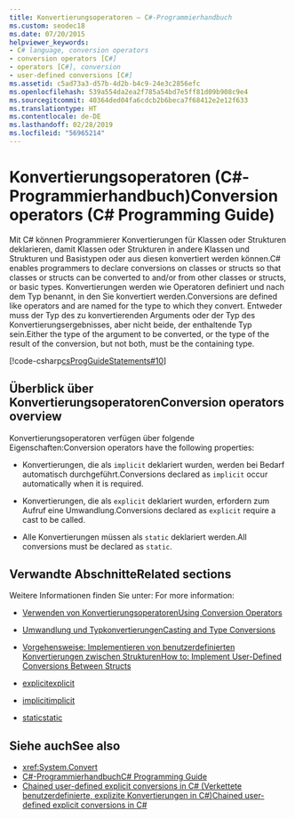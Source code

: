```yaml
---
title: Konvertierungsoperatoren – C#-Programmierhandbuch
ms.custom: seodec18
ms.date: 07/20/2015
helpviewer_keywords:
- C# language, conversion operators
- conversion operators [C#]
- operators [C#], conversion
- user-defined conversions [C#]
ms.assetid: c5ad73a3-d57b-4d2b-b4c9-24e3c2856efc
ms.openlocfilehash: 539a554da2ea2f785a54bd7e5ff81d09b908c9e4
ms.sourcegitcommit: 40364ded04fa6cdcb2b6beca7f68412e2e12f633
ms.translationtype: HT
ms.contentlocale: de-DE
ms.lasthandoff: 02/28/2019
ms.locfileid: "56965214"
---
```

# <a name="conversion-operators-c-programming-guide"></a><span data-ttu-id="2e4d6-102">Konvertierungsoperatoren (C#-Programmierhandbuch)</span><span class="sxs-lookup"><span data-stu-id="2e4d6-102">Conversion operators (C# Programming Guide)</span></span>

<span data-ttu-id="2e4d6-103">Mit C# können Programmierer Konvertierungen für Klassen oder Strukturen deklarieren, damit Klassen oder Strukturen in andere Klassen und Strukturen und Basistypen oder aus diesen konvertiert werden können.</span><span class="sxs-lookup"><span data-stu-id="2e4d6-103">C# enables programmers to declare conversions on classes or structs so that classes or structs can be converted to and/or from other classes or structs, or basic types.</span></span> <span data-ttu-id="2e4d6-104">Konvertierungen werden wie Operatoren definiert und nach dem Typ benannt, in den Sie konvertiert werden.</span><span class="sxs-lookup"><span data-stu-id="2e4d6-104">Conversions are defined like operators and are named for the type to which they convert.</span></span> <span data-ttu-id="2e4d6-105">Entweder muss der Typ des zu konvertierenden Arguments oder der Typ des Konvertierungsergebnisses, aber nicht beide, der enthaltende Typ sein.</span><span class="sxs-lookup"><span data-stu-id="2e4d6-105">Either the type of the argument to be converted, or the type of the result of the conversion, but not both, must be the containing type.</span></span>  
  
 [!code-csharp[csProgGuideStatements#10](~/samples/snippets/csharp/VS_Snippets_VBCSharp/csProgGuideStatements/CS/Statements.cs#10)]  
  
## <a name="conversion-operators-overview"></a><span data-ttu-id="2e4d6-106">Überblick über Konvertierungsoperatoren</span><span class="sxs-lookup"><span data-stu-id="2e4d6-106">Conversion operators overview</span></span>

 <span data-ttu-id="2e4d6-107">Konvertierungsoperatoren verfügen über folgende Eigenschaften:</span><span class="sxs-lookup"><span data-stu-id="2e4d6-107">Conversion operators have the following properties:</span></span>  
  
-   <span data-ttu-id="2e4d6-108">Konvertierungen, die als `implicit` deklariert wurden, werden bei Bedarf automatisch durchgeführt.</span><span class="sxs-lookup"><span data-stu-id="2e4d6-108">Conversions declared as `implicit` occur automatically when it is required.</span></span>  
  
-   <span data-ttu-id="2e4d6-109">Konvertierungen, die als `explicit` deklariert wurden, erfordern zum Aufruf eine Umwandlung.</span><span class="sxs-lookup"><span data-stu-id="2e4d6-109">Conversions declared as `explicit` require a cast to be called.</span></span>  
  
-   <span data-ttu-id="2e4d6-110">Alle Konvertierungen müssen als `static` deklariert werden.</span><span class="sxs-lookup"><span data-stu-id="2e4d6-110">All conversions must be declared as `static`.</span></span>  
  
## <a name="related-sections"></a><span data-ttu-id="2e4d6-111">Verwandte Abschnitte</span><span class="sxs-lookup"><span data-stu-id="2e4d6-111">Related sections</span></span>

 <span data-ttu-id="2e4d6-112">Weitere Informationen finden Sie unter: </span><span class="sxs-lookup"><span data-stu-id="2e4d6-112">For more information:</span></span>  
  
-   [<span data-ttu-id="2e4d6-113">Verwenden von Konvertierungsoperatoren</span><span class="sxs-lookup"><span data-stu-id="2e4d6-113">Using Conversion Operators</span></span>](../../../csharp/programming-guide/statements-expressions-operators/using-conversion-operators.md)  
  
-   [<span data-ttu-id="2e4d6-114">Umwandlung und Typkonvertierungen</span><span class="sxs-lookup"><span data-stu-id="2e4d6-114">Casting and Type Conversions</span></span>](../../../csharp/programming-guide/types/casting-and-type-conversions.md)  
  
-   [<span data-ttu-id="2e4d6-115">Vorgehensweise: Implementieren von benutzerdefinierten Konvertierungen zwischen Strukturen</span><span class="sxs-lookup"><span data-stu-id="2e4d6-115">How to: Implement User-Defined Conversions Between Structs</span></span>](../../../csharp/programming-guide/statements-expressions-operators/how-to-implement-user-defined-conversions-between-structs.md)  
  
-   [<span data-ttu-id="2e4d6-116">explicit</span><span class="sxs-lookup"><span data-stu-id="2e4d6-116">explicit</span></span>](../../../csharp/language-reference/keywords/explicit.md)  
  
-   [<span data-ttu-id="2e4d6-117">implicit</span><span class="sxs-lookup"><span data-stu-id="2e4d6-117">implicit</span></span>](../../../csharp/language-reference/keywords/implicit.md)  
  
-   [<span data-ttu-id="2e4d6-118">static</span><span class="sxs-lookup"><span data-stu-id="2e4d6-118">static</span></span>](../../../csharp/language-reference/keywords/static.md)  
  
## <a name="see-also"></a><span data-ttu-id="2e4d6-119">Siehe auch</span><span class="sxs-lookup"><span data-stu-id="2e4d6-119">See also</span></span>

- <xref:System.Convert>
- [<span data-ttu-id="2e4d6-120">C#-Programmierhandbuch</span><span class="sxs-lookup"><span data-stu-id="2e4d6-120">C# Programming Guide</span></span>](../../../csharp/programming-guide/index.md)
- [<span data-ttu-id="2e4d6-121">Chained user-defined explicit conversions in C# (Verkettete benutzerdefinierte, explizite Konvertierungen in C#)</span><span class="sxs-lookup"><span data-stu-id="2e4d6-121">Chained user-defined explicit conversions in C#</span></span>](https://blogs.msdn.microsoft.com/ericlippert/2007/04/16/chained-user-defined-explicit-conversions-in-c/)
